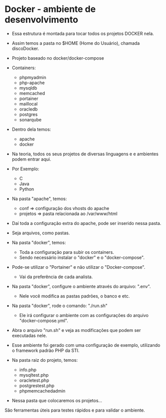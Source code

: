 # Docker - ambiente de desenvolvimento

* Essa estrutura é montada para tocar todos os projetos DOCKER nela.

* Assim temos a pasta no $HOME (Home do Usuário), chamada discoDocker.

* Projeto baseado no docker/docker-compose

* Containers:
  * phpmyadmin
  * php-apache
  * mysqldb
  * memcached
  * portainer
  * maillocal
  * oracledb
  * postgres
  * sonarqube
  

* Dentro dela temos: 
  - apache
  - docker

* Na teoria, todos os seus projetos de diversas linguagens e e ambientes podem entrar aqui.

* Por Exemplo:
  - C
  - Java
  - Python

* Na pasta "apache", temos:
  - conf => configuração dos vhosts do apache
  - projetos => pasta relacionada ao /var/www/html

* Daí toda a configuração extra do apache, pode ser inserido nessa pasta.
* Seja arquivos, como pastas.

* Na pasta "docker", temos:
  - Toda a configuração para subir os containers.
  - Sendo necessário instalar o "docker" e o "docker-compose".
  
* Pode-se utilizar o "Portainer" e não utilizar o "Docker-compose".
  * Vai da preferência de cada analista.

* Na pasta "docker", configure o ambiente através do arquivo: ".env".
  * Nele você modifica as pastas padrões, o banco e etc.

* Na pasta "docker", rode o comando: "./run.sh"
  * Ele irá configurar o ambiente com as configurações do arquivo "docker-compose.yml".

* Abra o arquivo "run.sh" e veja as modificações que podem ser executadas nele.

* Esse ambiente foi gerado com uma configuração de exemplo, utilizando o framework padrão PHP da STI.

* Na pasta raiz do projeto, temos:
  * info.php
  * mysqltest.php
  * oracletest.php
  * postgrestest.php
  * phpmemcachedadmin

* Nessa pasta que colocaremos os projetos...

São ferramentas úteis para testes rápidos e para validar o ambiente.

